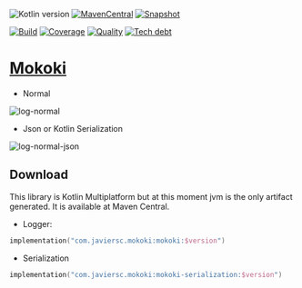 ![Kotlin version](https://img.shields.io/badge/kotlin-1.7.0-blueviolet?logo=kotlin&logoColor=white)
[![MavenCentral](https://img.shields.io/maven-central/v/com.javiersc.mokoki/mokoki?label=MavenCentral)](https://repo1.maven.org/maven2/com/javiersc/mokoki/mokoki/)
[![Snapshot](https://img.shields.io/nexus/s/com.javiersc.mokoki/mokoki?server=https%3A%2F%2Foss.sonatype.org%2F&label=Snapshot)](https://oss.sonatype.org/content/repositories/snapshots/com/javiersc/mokoki/mokoki/)

[![Build](https://img.shields.io/github/workflow/status/JavierSegoviaCordoba/mokoki/build-kotlin?label=Build&logo=GitHub)](https://github.com/JavierSegoviaCordoba/mokoki/tree/main)
[![Coverage](https://img.shields.io/sonar/coverage/com.javiersc.mokoki:mokoki?label=Coverage&logo=SonarCloud&logoColor=white&server=https%3A%2F%2Fsonarcloud.io)](https://sonarcloud.io/dashboard?id=com.javiersc.mokoki:mokoki)
[![Quality](https://img.shields.io/sonar/quality_gate/com.javiersc.mokoki:mokoki?label=Quality&logo=SonarCloud&logoColor=white&server=https%3A%2F%2Fsonarcloud.io)](https://sonarcloud.io/dashboard?id=com.javiersc.mokoki:mokoki)
[![Tech debt](https://img.shields.io/sonar/tech_debt/com.javiersc.mokoki:mokoki?label=Tech%20debt&logo=SonarCloud&logoColor=white&server=https%3A%2F%2Fsonarcloud.io)](https://sonarcloud.io/dashboard?id=com.javiersc.mokoki:mokoki)

# [Mokoki](https://mokoki.javiersc.com)

- Normal

![log-normal](.docs/docs/assets/log-verbose.png)

- Json or Kotlin Serialization

![log-normal-json](.docs/docs/assets/log-verbose-json.png)

## Download

This library is Kotlin Multiplatform but at this moment jvm is the only artifact generated. It is
available at Maven Central.

- Logger:

```kotlin
implementation("com.javiersc.mokoki:mokoki:$version")
```

- Serialization

```kotlin
implementation("com.javiersc.mokoki:mokoki-serialization:$version")
```
